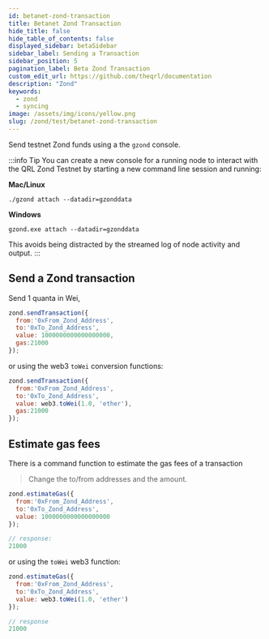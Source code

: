 ```yaml
---
id: betanet-zond-transaction
title: Betanet Zond Transaction
hide_title: false
hide_table_of_contents: false
displayed_sidebar: betaSidebar
sidebar_label: Sending a Transaction
sidebar_position: 5
pagination_label: Beta Zond Transaction
custom_edit_url: https://github.com/theqrl/documentation
description: "Zond"
keywords:
  - zond
  - syncing
image: /assets/img/icons/yellow.png
slug: /zond/test/betanet-zond-transaction
---
```



Send testnet Zond funds using a the `gzond` console.

:::info Tip
You can create a new console for a running node to interact with the QRL Zond Testnet by starting a new command line session and running:

**Mac/Linux**

```
./gzond attach --datadir=gzonddata
```

**Windows**

```
gzond.exe attach --datadir=gzonddata
```

This avoids being distracted by the streamed log of node activity and output.
:::

## Send a Zond transaction

Send 1 quanta in Wei,

```js
zond.sendTransaction({
  from:'0xFrom_Zond_Address',
  to:'0xTo_Zond_Address',
  value: 1000000000000000000,
  gas:21000
});
```

or using the web3 `toWei` conversion functions:

```js
zond.sendTransaction({
  from:'0xFrom_Zond_Address',
  to:'0xTo_Zond_Address',
  value: web3.toWei(1.0, 'ether'),
  gas:21000
});
```

## Estimate gas fees

There is a command function to estimate the gas fees of a transaction

> Change the to/from addresses and the amount.

```js
zond.estimateGas({
  from:'0xFrom_Zond_Address',
  to:'0xTo_Zond_Address',
  value: 1000000000000000000
});

// response:
21000
```

or using the `toWei` web3 function:

```js
zond.estimateGas({
  from:'0xFrom_Zond_Address',
  to:'0xTo_Zond_Address',
  value: web3.toWei(1.0, 'ether')
});

// response
21000
```
